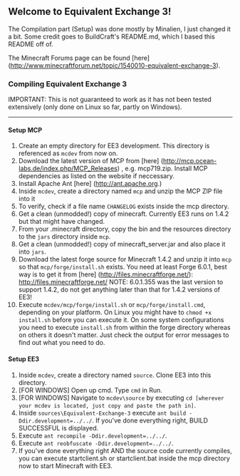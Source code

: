 ## Welcome to Equivalent Exchange 3!
The Compilation part (Setup) was done mostly by Minalien, I just changed it a bit.  Some credit goes to BuildCraft's README.md, which I based this README off of.

The Minecraft Forums page can be found [here] (http://www.minecraftforum.net/topic/1540010-equivalent-exchange-3).

### Compiling Equivalent Exchange 3
IMPORTANT: This is not guaranteed to work as it has not been tested extensively (only done on Linux so far, partly on Windows).
____________________________________________________________________________________________________________________________________________________________________________________________________________________________________________________________________________________________________________________________________________________________________________________________
#### Setup MCP
1. Create an empty directory for EE3 development. This directory is referenced as `mcdev` from now on.
2. Download the latest version of MCP from [here] (http://mcp.ocean-labs.de/index.php/MCP_Releases) , e.g. mcp719.zip. Install MCP dependencies as listed on the website if neccessary.
3. Install Apache Ant [here] (http://ant.apache.org.)
3. Inside `mcdev`, create a directory named `mcp` and unzip the MCP ZIP file into it
4. To verify, check if a file name `CHANGELOG` exists inside the mcp directory.
5. Get a clean (unmodded!) copy of minecraft. Currently EE3 runs on 1.4.2 but that might have changed.
6. From your .minecraft directory, copy the bin and the resources directory to the `jars` directory inside `mcp`.
7. Get a clean (unmodded!) copy of minecraft_server.jar and also place it into `jars`.
8. Download the latest forge source for Minecraft 1.4.2 and unzip it into `mcp` so that `mcp/forge/install.sh` exists. You need at least Forge 6.0.1, best way is to get it from [here] (http://files.minecraftforge.net/): http://files.minecraftforge.net/ NOTE: 6.0.1.355 was the last version to support 1.4.2, do not get anything later than that for 1.4.2 versions of EE3!
9. Execute `mcdev/mcp/forge/install.sh` or `mcp/forge/install.cmd`, depending on your platform. On Linux you might have to `chmod +x` `install.sh` before you can execute it. On some system configurations you need to execute `install.sh` from within the forge directory whereas on others it doesn't matter. Just check the output for error messages to find out what you need to do.

#### Setup EE3
1. Inside `mcdev`, create a directory named `source`. Clone EE3 into this directory.
2. [FOR WINDOWS] Open up cmd.  Type `cmd` in Run.
3. [FOR WINDOWS] Navigate to `mcdev\source` by executing `cd [wherever your mcdev is located, just copy and paste the path in]`.
2. Inside `sources\Equivalent-Exchange-3` execute `ant build -Ddir.development=../../`. If you've done everything right, BUILD SUCCESSFUL is displayed.
3. Execute `ant recompile -Ddir.development=../../`.
4. Execute `ant reobfuscate -Ddir.development=../../`.
5. If you've done everything right AND the source code currently compiles, you can execute startclient.sh or startclient.bat inside the mcp directory now to start Minecraft with EE3.
